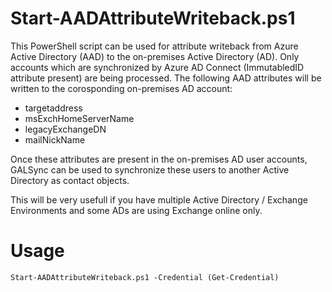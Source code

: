 # Start-AADAttributeWriteback.ps1

This PowerShell script can be used for attribute writeback from Azure Active Directory (AAD) to the on-premises Active Directory (AD).
Only accounts which are synchronized by Azure AD Connect (ImmutabledID attribute present) are being processed. The following AAD attributes
will be written to the corosponding on-premises AD account:

- targetaddress
- msExchHomeServerName
- legacyExchangeDN 
- mailNickName

Once these attributes are present in the on-premises AD user accounts, GALSync can be used to synchronize these users to another
Active Directory as contact objects.

This will be very usefull if you have multiple Active Directory / Exchange Environments and some ADs are using Exchange online only.


Usage
========

	Start-AADAttributeWriteback.ps1 -Credential (Get-Credential)
